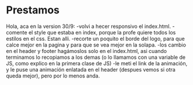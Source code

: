 # Prestamos
Hola, aca en la version 30/9:
  -volvi a hecer responsivo el index.html.
  -comente el style que estaba en index, porque la profe quiere todos los estilos en el css. Estan alli.
  -recorte un poquito el borde del logo, para que calce mejor en la pagina y para que se vea mejor en la solapa.
  -los cambio en el header y footer hagámoslos solo en el index.html, asi cuando terminamos lo recopiamos a los demas (o lo llamamos con una variable de JS, como explico en la primera clase de JS)
  -le meti el link de la animación, y le puse una animación enlatada en el header (despues vemos si otra queda mejor), pero por lo menos anda.
  
